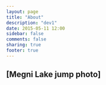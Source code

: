 ```yaml
---
layout: page
title: "About"
description: "dev1"
date: 2015-05-11 12:00
sidebar: false
comments: false
sharing: true
footer: true
---
```


## [Megni Lake jump photo]

